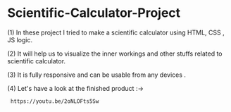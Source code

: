 # Scientific-Calculator-Project
(1) In these project I tried to make a scientific calculator using HTML, CSS , JS logic.

(2) It will help us to visualize the inner workings and other stuffs related to scientific calculator. 

(3) It is fully responsive and can be usable from any devices .

(4) Let's have a look at the finished product :->

     https://youtu.be/2oNLOFts5Sw



